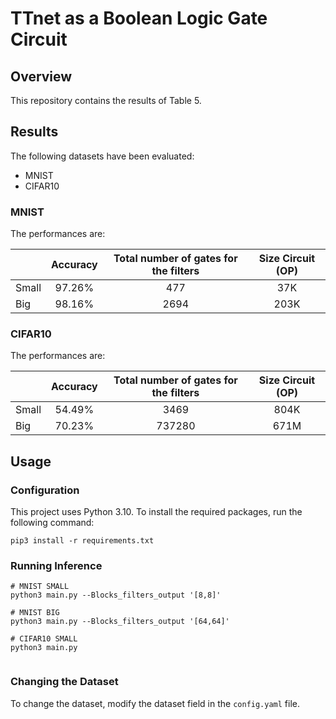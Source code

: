 # TTnet as a Boolean Logic Gate Circuit

## Overview

This repository contains the results of Table 5.

## Results

The following datasets have been evaluated:

- MNIST
- CIFAR10

### MNIST

The performances are:

|       | Accuracy | Total number of gates for the filters | Size Circuit (OP) | 
|-------|:--------:|:-------------------------------------:|:-----------------:|
| Small |  97.26%  |                  477                  |        37K        |    
| Big   |  98.16%  |                 2694                  |       203K        | 

### CIFAR10
The performances are:

|       | Accuracy | Total number of gates for the filters | Size Circuit (OP) | 
|-------|:--------:|:-------------------------------------:|:-----------------:|
| Small |  54.49%  |                 3469                  |       804K        |    
| Big   |  70.23%   |                737280                 |       671M        |    



## Usage

### Configuration
This project uses Python 3.10. To install the required packages, run the following command:

```
pip3 install -r requirements.txt
```

### Running Inference

```commandline
# MNIST SMALL
python3 main.py --Blocks_filters_output '[8,8]'

# MNIST BIG
python3 main.py --Blocks_filters_output '[64,64]'

# CIFAR10 SMALL
python3 main.py


```



### Changing the Dataset

To change the dataset, modify the dataset field in the `config.yaml` file.



